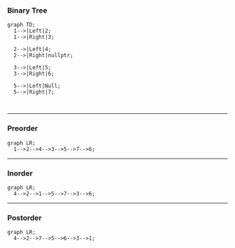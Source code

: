 ### Binary Tree
```mermaid
graph TD;
  1-->|Left|2;
  1-->|Right|3;
  
  2-->|Left|4;
  2-->|Right|nullptr;
  
  3-->|Left|5;
  3-->|Right|6;
  
  5-->|Left|Null;
  5-->|Right|7;
  
  
```
---
### Preorder
```mermaid
graph LR;
  1-->2-->4-->3-->5-->7-->6;
```
---
### Inorder
```mermaid
graph LR;
  4-->2-->1-->5-->7-->3-->6;
```
---
### Postorder
```mermaid
graph LR;
  4-->2-->7-->5-->6-->3-->1;
```
